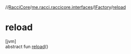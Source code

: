 //[RacciCore](../../../index.md)/[me.racci.raccicore.interfaces](../index.md)/[IFactory](index.md)/[reload](reload.md)

# reload

[jvm]\
abstract fun [reload](reload.md)()
